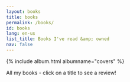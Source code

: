 ```yaml
---
layout: books
title: books
permalink: /books/
id: books
lang: en-us
list_title: Books I've read &amp; owned
nav: false
---
```


<!-- simply so (by Jimmy_Xiao) -->
{% include album.html albumname="covers" %}

All my books - click on a title to see a review!
